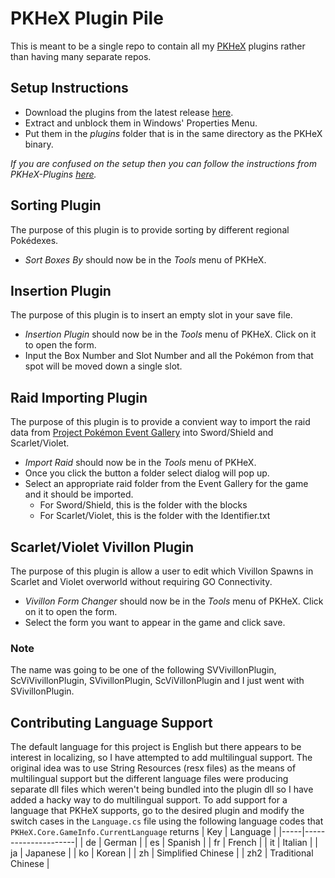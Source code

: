 # PKHeX Plugin Pile
This is meant to be a single repo to contain all my [PKHeX](https://github.com/kwsch/PKHeX) plugins rather than having many separate repos.

## Setup Instructions
- Download the plugins from the latest release [here](https://github.com/foohyfooh/PKHeXPluginPile/releases/latest).
- Extract and unblock them in Windows' Properties Menu.
- Put them in the *plugins* folder that is in the same directory as the PKHeX binary.

*If you are confused on the setup then you can follow the instructions from PKHeX-Plugins [here](https://github.com/architdate/PKHeX-Plugins/wiki/Installing-PKHeX-Plugins).*

## Sorting Plugin
The purpose of this plugin is to provide sorting by different regional Pokédexes.
- *Sort Boxes By* should now be in the *Tools* menu of PKHeX.

## Insertion Plugin
The purpose of this plugin is to insert an empty slot in your save file.
- *Insertion Plugin* should now be in the *Tools* menu of PKHeX. Click on it to open the form.
- Input the Box Number and Slot Number and all the Pokémon from that spot will be moved down a single slot.

## Raid Importing Plugin
The purpose of this plugin is to provide a convient way to import the raid data from [Project Pokémon Event Gallery](https://github.com/projectpokemon/EventsGallery) into Sword/Shield and Scarlet/Violet.
- *Import Raid* should now be in the *Tools* menu of PKHeX.
- Once you click the button a folder select dialog will pop up.
- Select an appropriate raid folder from the Event Gallery for the game and it should be imported.
  - For Sword/Shield, this is the folder with the blocks
  - For Scarlet/Violet, this is the folder with the Identifier.txt

## Scarlet/Violet Vivillon Plugin
The purpose of this plugin is allow a user to edit which Vivillon Spawns in Scarlet and Violet overworld without requiring GO Connectivity.
- *Vivillon Form Changer* should now be in the *Tools* menu of PKHeX. Click on it to open the form.
- Select the form you want to appear in the game and click save.

### Note
The name was going to be one of the following SVVivillonPlugin, ScViVivillonPlugin, SVivillonPlugin, ScViVillonPlugin and I just went with SVivillonPlugin.

## Contributing Language Support
The default language for this project is English but there appears to be interest in localizing, so I have attempted to add multilingual support. The original idea was to use String Resources (resx files) as the means of multilingual support but the different language files were producing separate dll files which weren't being bundled into the plugin dll so I have added a hacky way to do multilingual support. To add support for a language that PKHeX supports, go to the desired plugin and modify the switch cases in the `Language.cs` file using the following language codes that `PKHeX.Core.GameInfo.CurrentLanguage` returns
| Key | Language            |
|-----|---------------------|
| de  | German              |
| es  | Spanish             |
| fr  | French              |
| it  | Italian             |
| ja  | Japanese            |
| ko  | Korean              |
| zh  | Simplified Chinese  |
| zh2 | Traditional Chinese |

